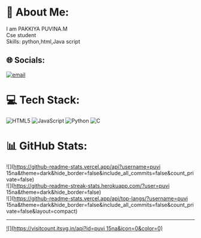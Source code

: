 # 💫 About Me:
I am PAKKIYA PUVINA.M<br>Cse student<br>Skills: python,html,Java script


## 🌐 Socials:
[![email](https://img.shields.io/badge/Email-D14836?logo=gmail&logoColor=white)](mailto:Pakkiyapuvina34@gmail.com) 

# 💻 Tech Stack:
![HTML5](https://img.shields.io/badge/html5-%23E34F26.svg?style=for-the-badge&logo=html5&logoColor=white) ![JavaScript](https://img.shields.io/badge/javascript-%23323330.svg?style=for-the-badge&logo=javascript&logoColor=%23F7DF1E) ![Python](https://img.shields.io/badge/python-3670A0?style=for-the-badge&logo=python&logoColor=ffdd54) ![C](https://img.shields.io/badge/c-%2300599C.svg?style=for-the-badge&logo=c&logoColor=white)
# 📊 GitHub Stats:
![](https://github-readme-stats.vercel.app/api?username=puvi 15na&theme=dark&hide_border=false&include_all_commits=false&count_private=false)<br/>
![](https://github-readme-streak-stats.herokuapp.com/?user=puvi 15na&theme=dark&hide_border=false)<br/>
![](https://github-readme-stats.vercel.app/api/top-langs/?username=puvi 15na&theme=dark&hide_border=false&include_all_commits=false&count_private=false&layout=compact)

---
[![](https://visitcount.itsvg.in/api?id=puvi 15na&icon=0&color=0)](https://visitcount.itsvg.in)

<!-- Proudly created with GPRM ( https://gprm.itsvg.in ) -->
